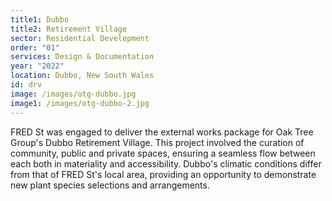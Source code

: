 ```yaml
---
title1: Dubbo
title2: Retirement Village
sector: Residential Development
order: "01"
services: Design & Documentation
year: "2022"
location: Dubbo, New South Wales
id: drv
image: /images/otg-dubbo.jpg
image1: /images/otg-dubbo-2.jpg
---
```

FRED St was engaged to deliver the external works package for Oak Tree Group's Dubbo Retirement Village. This project involved the curation of community, public and private spaces, ensuring a seamless flow between each both in materiality and accessibility. Dubbo's climatic conditions differ from that of FRED St's local area, providing an opportunity to demonstrate new plant species selections and arrangements.